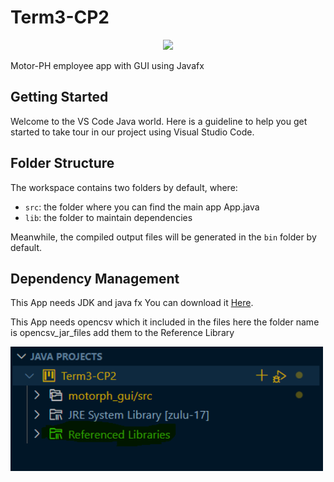# Term3-CP2

<div id="header" align="center">
  <img src="https://media.giphy.com/media/M9gbBd9nbDrOTu1Mqx/giphy.gif" width="100"/>
</div>

Motor-PH employee app with GUI using Javafx

## Getting Started

Welcome to the VS Code Java world. Here is a guideline to help you get started to take tour in our project using Visual Studio Code.

## Folder Structure

The workspace contains two folders by default, where:

- `src`: the folder where you can find the main app App.java
- `lib`: the folder to maintain dependencies

Meanwhile, the compiled output files will be generated in the `bin` folder by default.


## Dependency Management
This App needs JDK and java fx
You can download it [Here](https://drive.google.com/file/d/1hmO0h21K1613X3hN5WwYp5xqPRIGhqth/view?usp=sharing).

 
This App needs opencsv which it included in the files here the folder name is opencsv_jar_files add them to the Reference Library 

 <img src="ref.png" width="500"/>





